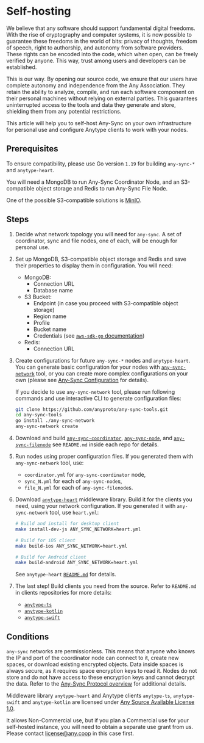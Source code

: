 # Self-hosting

We believe that any software should support fundamental digital freedoms. With the rise of cryptography and computer systems, it is now possible to guarantee these freedoms in the world of bits: privacy of thoughts, freedom of speech, right to authorship, and autonomy from software providers. These rights can be encoded into the code, which when open, can be freely verified by anyone. This way, trust among users and developers can be established.

This is our way. By opening our source code, we ensure that our users have complete autonomy and independence from the Any Association. They retain the ability to analyze, compile, and run each software component on their personal machines without relying on external parties. This guarantees uninterrupted access to the tools and data they generate and store, shielding them from any potential restrictions.

This article will help you to self-host Any-Sync on your own infrastructure for personal use and configure Anytype clients to work with your nodes.

## Prerequisites

To ensure compatibility, please use Go version `1.19` for building `any-sync-*` and `anytype-heart`.

You will need a MongoDB to run Any-Sync Coordinator Node, and an S3-compatible object storage and Redis to run Any-Sync File Node.

One of the possible S3-compatible solutions is [MinIO](https://min.io/docs/minio/linux/operations/install-deploy-manage/deploy-minio-single-node-single-drive.html).

## Steps

1. Decide what network topology you will need for `any-sync`. A set of coordinator, sync and file nodes, one of each, will be enough for personal use.
2. Set up MongoDB, S3-compatible object storage and Redis and save their properties to display them in configuration. You will need:
   * MongoDB:
     * Connection URL
     * Database name
   * S3 Bucket:
     * Endpoint (in case you proceed with S3-compatible object storage)
     * Region name
     * Profile
     * Bucket name
     * Credentials (see [`aws-sdk-go` documentation](https://pkg.go.dev/github.com/aws/aws-sdk-go#readme-configuring-credentials))
   * Redis:
     * Connection URL
3.  Create configurations for future `any-sync-*` nodes and `anytype-heart`.\
    You can generate basic configuration for your nodes with [`any-sync-network`](https://github.com/anyproto/any-sync-tools) tool, or you can create more complex configurations on your own (please see [Any-Sync Configuration](../any-sync/configuration.md "mention") for details).

    If you decide to use `any-sync-network` tool, please run following commands and use interactive CLI to generate configuration files:

    ```bash
    git clone https://github.com/anyproto/any-sync-tools.git
    cd any-sync-tools
    go install ./any-sync-network
    any-sync-network create
    ```
4. Download and build [`any-sync-coordinator`](https://github.com/anyproto/any-sync-coordinator), [`any-sync-node`](https://github.com/anyproto/any-sync-node), and [`any-sync-filenode`](https://github.com/anyproto/any-sync-filenode) see `README.md` inside each repo for details.
5. Run nodes using proper configuration files. If you generated them with `any-sync-network` tool, use:
   * `coordinator.yml` for `any-sync-coordinator` node,
   * `sync_N.yml` for each of `any-sync-node`s,
   * `file_N.yml` for each of `any-sync-filenode`s.
6. Download [`anytype-heart`](https://github.com/anyproto/anytype-heart) middleware library. Build it for the clients you need, using your network configuration. If you generated it with `any-sync-network` tool, use `heart.yml`:

    ```bash
    # Build and install for desktop client
    make install-dev-js ANY_SYNC_NETWORK=heart.yml
    ```

    ```bash
    # Build for iOS client
    make build-ios ANY_SYNC_NETWORK=heart.yml
    ```

    ```bash
    # Build for Android client
    make build-android ANY_SYNC_NETWORK=heart.yml
    ```
    See `anytype-heart` [`README.md`](https://github.com/anyproto/anytype-heart#build-from-source) for details.
8. The last step! Build clients you need from the source. Refer to `README.md` in clients repositories for more details:
    - [`anytype-ts`](https://github.com/anyproto/anytype-ts)
    - [`anytype-kotlin`](https://github.com/anyproto/anytype-kotlin)
    - [`anytype-swift`](https://github.com/anyproto/anytype-swift)

## Conditions

`any-sync` networks are permissionless. This means that anyone who knows the IP and port of the coordinator node can connect to it, create new spaces, or download existing encrypted objects. Data inside spaces is always secure, as it requires space encryption keys to read it. Nodes do not store and do not have access to these encryption keys and cannot decrypt the data. Refer to the [Any-Sync Protocol overview](../any-sync/overview.md "mention") for additional details.

Middleware library `anytype-heart` and Anytype clients `anytype-ts`, `anytype-swift` and `anytype-kotlin` are licensed under [Any Source Available License 1.0](https://networks.any.coop).

It allows Non-Commercial use, but if you plan a Commercial use for your self-hosted instance, you will need to obtain a separate use grant from us. Please contact [license@any.coop](mailto:license@any.coop) in this case first.
